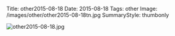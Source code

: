Title: other2015-08-18
Date: 2015-08-18
Tags: other
Image: /images/other/other2015-08-18tn.jpg
SummaryStyle: thumbonly

![other2015-08-18.jpg]({filename}/images/other/other2015-08-18.jpg)
